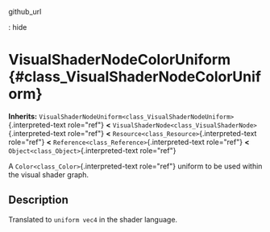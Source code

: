 github\_url

:   hide

VisualShaderNodeColorUniform {#class_VisualShaderNodeColorUniform}
============================

**Inherits:**
`VisualShaderNodeUniform<class_VisualShaderNodeUniform>`{.interpreted-text
role="ref"} **\<**
`VisualShaderNode<class_VisualShaderNode>`{.interpreted-text role="ref"}
**\<** `Resource<class_Resource>`{.interpreted-text role="ref"} **\<**
`Reference<class_Reference>`{.interpreted-text role="ref"} **\<**
`Object<class_Object>`{.interpreted-text role="ref"}

A `Color<class_Color>`{.interpreted-text role="ref"} uniform to be used
within the visual shader graph.

Description
-----------

Translated to `uniform vec4` in the shader language.
